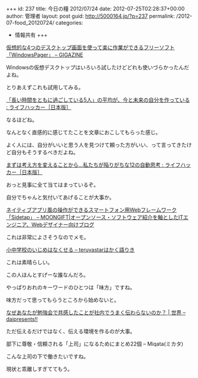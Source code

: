 +++
id: 237
title: 今日の糧 2012/07/24
date: 2012-07-25T02:28:37+00:00
author: 管理者
layout: post
guid: http://5000164.jp/?p=237
permalink: /2012-07-food_20120724/
categories:
  - 情報共有
+++
<section> 

<div>
  <a href="http://gigazine.net/news/20120722-windowspager/">仮想的な4つのデスクトップ画面を使って楽に作業ができるフリーソフト「WindowsPager」 &#8211; GIGAZINE</a>
</div>

Windowsの仮想デスクトップはいろいろ試したけどどれも使いづらかったんだよね。
  
とりあえずこれも試用してみる。 </section> <section> 

<div>
  <a href="http://www.lifehacker.jp/2012/07/120723success.html">「長い時間をともに過ごしている5人」の平均が、今と未来の自分を作っている : ライフハッカー［日本版］</a>
</div>

なるほどね。
  
なんとなく直感的に感じてたことを文章におこしてもらった感じ。
  
よく人には、自分がいいと思う人を見つけて頼った方がいい、って言ってきたけど自分もそうするべきだよね。 </section> <section> 

<div>
  <a href="http://www.lifehacker.jp/2012/07/120720automaticthoughts.html">まずは考え方を変えることから&#8230;私たちが陥りがちな12の自動思考 : ライフハッカー［日本版］</a>
</div>

おっと見事に全て当てはまっているぞ。
  
自分でちゃんと気付いてあげることが大事か。 </section> <section> 

<div>
  <a href="http://www.moongift.jp/2012/07/20120721-2/">ネイティブアプリ風の操作ができるスマートフォン用Webフレームワーク「Sidetap」 &#8211; MOONGIFT|オープンソース・ソフトウェア紹介を軸としたITエンジニア、Webデザイナー向けブログ</a>
</div>

これは非常によさそうなのでメモ。 </section> <section> 

<div>
  <a href="http://d.hatena.ne.jp/teruyastar/20120721/1342960161">小中学校のいじめはなくせる &#8211; teruyastarはかく語りき</a>
</div>

これは素晴らしい。
  
この人ほんとすげーな誰なんだろ。
  
やっぱりおれのキーワードのひとつは「味方」ですね。
  
味方だって思ってもらうところから始めないと。 </section> <section> 

<div>
  <a href="http://daipresents.com/2012/%E3%81%AA%E3%81%9C%E3%81%82%E3%81%AA%E3%81%9F%E3%81%8C%E5%8B%89%E5%BC%B7%E4%BC%9A%E3%81%A7%E5%85%B1%E6%84%9F%E3%81%97%E3%81%9F%E3%81%93%E3%81%A8%E3%81%8C%E7%A4%BE%E5%86%85%E3%81%A7%E3%81%86%E3%81%BE/">なぜあなたが勉強会で共感したことが社内でうまく伝わらないのか？ | 世界 &#8211; daipresents!!</a>
</div>

ただ伝えるだけではなく、伝える環境を作るのが大事。 </section> <section> 

<div>
  部下に尊敬・信頼される「上司」になるためにまとめ22個 &#8211; Miqata(ミカタ)
</div>

こんな上司の下で働きたいですね。
  
現状と乖離しすぎててもう。 </section>